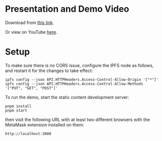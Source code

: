 # Presentation and Demo Video

Download from [this link](Decentralized%20Secure%20Chat%20-%20HD%20720p.mov).

Or view on YouTube [here](https://youtu.be/7tlaApydUp0).

# Setup

To make sure there is no CORS issue, configure the IPFS node as follows, and restart it for the changes to take effect:
```
ipfs config --json API.HTTPHeaders.Access-Control-Allow-Origin '["*"]'
ipfs config --json API.HTTPHeaders.Access-Control-Allow-Methods '["PUT", "GET", "POST"]'
```

To run the demo, start the static content development server:
```
pnpm install
pnpm start
```

then visit the following URL with at least two different browsers with the MetaMask extension installed on them:
```
http://localhost:3000
```
